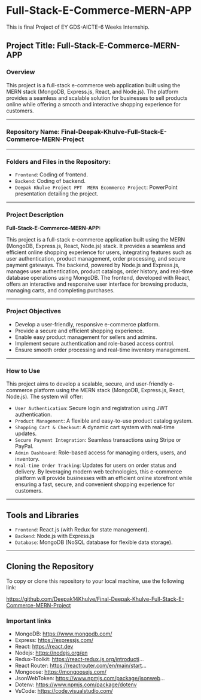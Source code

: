 # Full-Stack-E-Commerce-MERN-APP
This is final Project of  EY GDS-AICTE-6 Weeks Internship. 

## Project Title: Full-Stack-E-Commerce-MERN-APP

### Overview

This project is a full-stack e-commerce web application built using the MERN stack (MongoDB, Express.js, React, and Node.js). The platform provides a seamless and scalable solution for businesses to sell products online while offering a smooth and interactive shopping experience for customers.

---

### Repository Name: Final-Deepak-Khulve-Full-Stack-E-Commerce-MERN-Project 

---

### Folders and Files in the Repository:

- `Frontend`: Coding of frontend.
- `Backend`: Coding of backend.
- `Deepak Khulve Project PPT  MERN Ecommerce Project`: PowerPoint presentation detailing the project.

---

### Project Description

**Full-Stack-E-Commerce-MERN-APP:**

This project is a full-stack e-commerce application built using the MERN (MongoDB, Express.js, React, Node.js) stack. It provides a seamless and efficient online shopping experience for users, integrating features such as user authentication, product management, order processing, and secure payment gateways.
The backend, powered by Node.js and Express.js, manages user authentication, product catalogs, order history, and real-time database operations using MongoDB. The frontend, developed with React, offers an interactive and responsive user interface for browsing products, managing carts, and completing purchases.

---

### Project Objectives

- Develop a user-friendly, responsive e-commerce platform.
- Provide a secure and efficient shopping experience.
- Enable easy product management for sellers and admins.
- Implement secure authentication and role-based access control.
- Ensure smooth order processing and real-time inventory management.
  
---   

### How to Use

This project aims to develop a scalable, secure, and user-friendly e-commerce platform using the MERN stack (MongoDB, Express.js, React, Node.js). The system will offer:
- `User Authentication`: Secure login and registration using JWT authentication.
- `Product Management`: A flexible and easy-to-use product catalog system.
- `Shopping Cart & Checkout`: A dynamic cart system with real-time updates.
- `Secure Payment Integration`: Seamless transactions using Stripe or PayPal.
- `Admin Dashboard`: Role-based access for managing orders, users, and inventory.
- `Real-time Order Tracking`: Updates for users on order status and delivery.
By leveraging modern web technologies, this e-commerce platform will provide businesses with an efficient online storefront while ensuring a fast, secure, and convenient shopping experience for customers.

---

## Tools and Libraries

- `Frontend`: React.js (with Redux for state management).
- `Backend`: Node.js with Express.js
- `Database`: MongoDB (NoSQL database for flexible data storage).
  
---

## Cloning the Repository

To copy or clone this repository to your local machine, use the following link:

 https://github.com/Deepak14Khulve/Final-Deepak-Khulve-Full-Stack-E-Commerce-MERN-Project

### Important links
- MongoDB: https://www.mongodb.com/
- Express: https://expressjs.com/
- React: https://react.dev
- Nodejs: https://nodejs.org/en
- Redux-Toolkit: https://react-redux.js.org/introducti...
- React Router: https://reactrouter.com/en/main/start...
- Mongoose: https://mongoosejs.com/
- JsonWebToken: https://www.npmjs.com/package/jsonweb...
- Dotenv: https://www.npmjs.com/package/dotenv
- VsCode: https://code.visualstudio.com/
